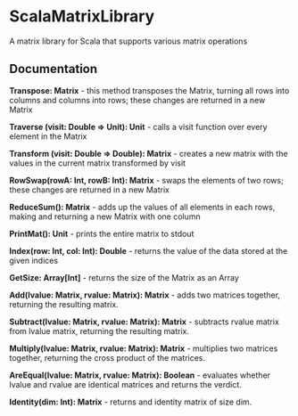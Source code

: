 # ScalaMatrixLibrary
A matrix library for Scala that supports various matrix operations

## Documentation

**Transpose: Matrix** - this method transposes the Matrix, turning all rows into columns and columns into rows; these changes are returned in a new Matrix

**Traverse (visit: Double => Unit): Unit** - calls a visit function over every element in the Matrix

**Transform (visit: Double => Double): Matrix** - creates a new matrix with the values in the current matrix transformed by visit

**RowSwap(rowA: Int, rowB: Int): Matrix** - swaps the elements of two rows; these changes are returned in a new Matrix

**ReduceSum(): Matrix** - adds up the values of all elements in each rows, making and returning a new Matrix with one column

**PrintMat(): Unit** - prints the entire matrix to stdout

**Index(row: Int, col: Int): Double** - returns the value of the data stored at the given indices

**GetSize: Array\[Int]** - returns the size of the Matrix as an Array

**Add(lvalue: Matrix, rvalue: Matrix): Matrix** - adds two matrices together, returning the resulting matrix.

**Subtract(lvalue: Matrix, rvalue: Matrix): Matrix** - subtracts rvalue matrix from lvalue matrix, returning the resulting matrix.

**Multiply(lvalue: Matrix, rvalue: Matrix): Matrix** - multiplies two matrices together, returning the cross product of the matrices.

**AreEqual(lvalue: Matrix, rvalue: Matrix): Boolean** - evaluates whether lvalue and rvalue are identical matrices and returns the verdict.

**Identity(dim: Int): Matrix** - returns and identity matrix of size dim.
